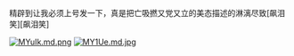 精辟到让我必须上号发一下，真是把亡吸撚又党又立的美态描述的淋漓尽致[飙泪笑][飙泪笑]

[![MYuIk.md.png](https://s3.jpg.cm/2021/05/16/MYuIk.md.png)](https://imagelol.com/image/MYuIk)
[![MY1Ue.md.jpg](https://s3.jpg.cm/2021/05/16/MY1Ue.md.jpg)](https://imagelol.com/image/MY1Ue)
